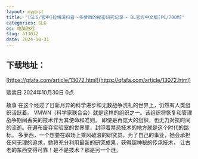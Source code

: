 ```yaml
---
layout: mypost
title: "[SLG/官中]拉博清扫者～多萝西的秘密研究记录～ DL官方中文版[PC/700M]"
categories: SLG
os: 电脑游戏
slug: a13072
date: 2024-10-31
---
```


## 下载地址：

[https://qfafa.com/article/13072.html](https://qfafa.com/article/13072.html)

贩卖日 2024年10月30日 0点

故事
在这个经过了日新月异的科学进步和无数战争洗礼的世界上，仍然有人类组织活跃着。
VMWN（科学家联合会）就是这样的组织之一。该组织将恢复和管理战争期间丢失的技术作为其使命和准则。
即使是再庞大的组织，也无力对抗时间的流逝。在遍布废弃实验室的世界里，封印着禁忌技术的地方就是这个时代的路标。
多萝西，一个想要在职场上乘风破浪的研究员，为了自己的事业，她会承担任何无理的追求，她将充分利用最新的研究成果，获得超神秘的传承技术，
让古老的东西变得可靠！是不是技术？那是另一个谜。